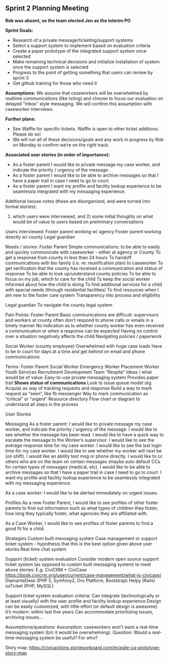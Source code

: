 Sprint 2 Planning Meeting
-------------------------

**Rob was absent, so the team elected Jen as the interim PO**

**Sprint Goals:**

- Research of a private message/ticketing/support systems 
- Select a support system to implement based on evaluation criteria 
- Create a paper prototype of the integrated support system once selected
- Make remaining technical decisions and initialize installation of system once the support system is selected 
- Progress to the point of getting something that users can review by sprint 3
- Get github training for those who need it

**Assumptions:**
We assume that caseworkers will be overwhelmed by realtime communications (like txting) and choose to focus our evaluation on delayed “inbox” style messaging. We will confirm this assumption with caseworker interviews.

**Further plans:**

 - See Waffle for specific tickets. Waffle is open to other ticket additions. Please do so! 
 - We will run all of these decisions/goals and any work in progress by Rob on Monday to confirm we’re on the right track.

**Associated user stories (in order of importance):**

 - As a foster parent I would like to private message my case worker, and indicate the priority / urgency of the message.
 - As a foster parent I would like to be able to archive messages so that I have a paper trail in case I need to go to court.
 - As a foster parent I want my profile and facility lookup experience to be seamlessly integrated with my messaging experience.

 
Additional looose notes (these are disorganized, and were turned into formal stories):

1) which users were interviewed, and 2) some initial thoughts on what would be of value to users based on preliminary conversations

Users interviewed: 
Foster parent working w/ agency
Foster parent working directly w/ county
Legal guardian 

Needs / stories: 
Foster Parent
Simple communications: to be able to easily and quickly communicate with caseworker - either at agency or County
To get a response from county in less than 24 hours
To handoff communications with bio family (i.e. re: reunification plan) to caseworker
To get verification that the county has received a communication and status of response
To be able to look up/understand county policies 
To be able to focus on my job, which to care for the child
To keep the social worker informed about how the child is doing
To find additional services for a child with special needs (through residential facilities)
To find resources when I am new to the foster care system
Transparency into process and eligibility

Legal guardian
To navigate the county legal system

Pain Points:
Foster Parent
Basic communications are difficult: supervisors and workers at county often don’t respond to phone calls or emails in a timely manner
No indication as to whether county worker has even received a communication or when a response can be expected
Having no control over a situation negatively affects the child
Navigating policies / paperwork

Social Worker (county employee)
Overwhelmed with huge case loads
Have to be in court for days at a time and get behind on email and phone communications

Terms:
Foster Parent
Social Worker
Emergency Worker
Placement Worker
Youth Services
Recruitment Development Team
“Respite”
Ideas / what would be of value:
Easy-to-use private messaging system
Provides paper trail
**Shows status of communications**
Look to issue queue model (eg Acquia) as way of tracking requests and response
Build a way to mark request as “seen”, like fb messenger 
Way to mark communication as “critical” or “urgent”
Resource directory 
Flow chart or diagram to understand all steps in the process


User Stories

Messaging
As a foster parent:
I would like to private message my case worker, and indicate the priority / urgency of the message.
I would like to see whether the message has been read.
I would like to have a quick way to escalate the message to the Worker’s supervisor.
I would like to see the average response time for my case worker.
I would like to see the last login time for my case worker.
I would like to see whether my worker will next be (on shift).
I would like an ability text msg or phone directly.
I would like to cc others who are on the team on certain messages (maybe auto default CCs for certain types of messages (medical, etc).
I would like to be able to archive messages so that I have a paper trail in case I need to go to court.
I want my profile and facility lookup experience to be seamlessly integrated with my messaging experience.

As a case worker:
I would like to be alerted immediately on urgent issues.




Profiles
As a new Foster Parent, I would like to see profiles of other foster parents to find out information such as what types of children they foster, how long they typically foster, what agencies they are affiliated with.

As a Case Worker, I would like to see profiles of foster parents to find a good fit for a child. 

Strategies
Custom built messaging system
Case management or support ticket system - hypothesis that this is the best option given above user stories
Real time chat system

Support (ticket) system evaluation
Consider modern open source support ticket system (as opposed to custom built messaging system) to meet above stories:
E.g.
CiviCRM + CiviCase https://book.civicrm.org/user/current/case-management/what-is-civicase/
DiamanteDesk (PHP 5, Symfony2, Oro Platform, Bootstrap)
Helpy (Rails)
osTicket (PHP, MySQL)


Support ticket system evaluation criteria:
Can integrate (technologically or at least visually) with the user profile and facility lookup experience
Design can be easily customized, with little effort (or default design is awesome)
It’s modern: within last five years
Can accommodate prioritizing issues, archiving issues...


Assumptions/questions:
Assumption: caseworkers won’t want a real-time messaging system (b/c it would be overwhelming). 
Question: Would a real-time messaging system be useful? For who?

Story map: https://civicactions.storiesonboard.com/m/agile-ca-prototype-story-map

